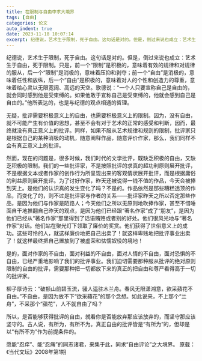 ```yaml
---
title: 在限制与自由中求大境界
tags: [自由]
categories: 论文
auto_indent: true
date: 2023-11-18 10:07:14
excerpt: 纪德说，艺术生于限制，死于自由。这句话是对的。但是，倒过来说也成立：艺术生于自由，死于限制。只是，前一个“限制”是积极的，意味着有效的规律和对规律的服从，后一个“限制”是消极的，意味着压抑和剥夺；前一个“自由”是消极的，意味着任性和放纵，后一个“自由”是积极的，意味着对人的个性和创造力的尊重，意味着给心灵以无限宽阔、高远的天空。歌德说：“一个人只要宣称自己是自由的，就会同时感到他是受束缚的。如果他敢于宣称自己是受束缚的，他就会感到自己是自由的。”他所表达的，也是与纪德的观点相通的哲理。
---
```

纪德说，艺术生于限制，死于自由。这句话是对的。但是，倒过来说也成立：艺术生于自由，死于限制。只是，前一个“限制”是积极的，意味着有效的规律和对规律的服从，后一个“限制”是消极的，意味着压抑和剥夺；前一个“自由”是消极的，意味着任性和放纵，后一个“自由”是积极的，意味着对人的个性和创造力的尊重，意味着给心灵以无限宽阔、高远的天空。歌德说：“一个人只要宣称自己是自由的，就会同时感到他是受束缚的。如果他敢于宣称自己是受束缚的，他就会感到自己是自由的。”他所表达的，也是与纪德的观点相通的哲理。

无疑，批评需要积极意义上的自由，也需要积极意义上的限制。因为，没有自由，就不可能产生有价值的思想，甚至不会有对于艺术的正常的感受和判断，因而，最终就没有真正意义上的批评。同样，如果不服从艺术规律和规则的限制，批评家只是根据自己的某种消极的动机，随意阐释作品，随意评价作家，那么，我们同样不会有真正意义上的批评。

然而，现在的问题是，很多时候，我们时代的文学批评，既缺乏积极的自由，又缺乏积极的限制。我们的一些批评家，不是按照批评的求真的超功利原则展开批评，不是根据文本或者作家的创作行为所呈现出来的客观情状展开批评，而是根据庸俗的利益原则展开批评。为了讨好作家，昨天还被说得一钱不值的作品，今天会被捧到天上。是他们的认识真的发生变化了吗？不是的。作品依然是那些糟糕透顶的作品，而变化了的，则不过是批评家与作者的关系——批评家昨天之所以否定那些作品，是因为他们与作家是陌路人；今天他们之所以无原则地吹捧作家，甚至不惜唾面自干地推翻自己昨天的观点，是因为他们已经跟“著名作家”成了“朋友”，是因为他们已经从“著名作家”那里得到了话语贿赂或者别的好处。他们很风光地与“著名作家”对话。他们站在聚光灯下领取了廉价的奖赏。他们获得了世俗意义上的成功。这些可怜的人，就这样廉价地把自己出卖了！就这样卑贱地把批评事业出卖了！就这样最终把自己置放到了被虚荣和怯懦奴役的境地！

是的，面对作家的不自由，面对利益的不自由，面对人情的不自由，面对恐惧的不自由，已经严重地影响了我们的批评事业。我们迫切需要那种服从批评的绝对原则限制的自由的批评，需要那种把一切都放下来的真正的把自由和尊严看得高于一切的批评家。

柳子厚诗云：“破额山前碧玉流，骚人遥驻木兰舟。春风无限潇湘意，欲采蘋花不自由。”不自由，是因为放不下“欲采蘋花”的那个念想。如此说来，不上那个“兰舟”，不采那个“蘋花”，人不就自由了吗？

所以，是否能够获得批评的自由，就看你是否能放弃那应该放弃的，而坚守那应该坚守的。古人说，有所为，有所不为。真正自由的批评皆是“有所为”的，但却是以“有所不为”作为前提条件的。

愿能“忍痒”、能“忍痛”的同志诸君，来集于此，同求“自由评论”之大境界。
原载：《当代文坛》2008年第1期
